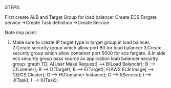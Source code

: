 STEPS:

First create ALB and Target Group for load balancer
Create ECS Fargate service
->Create Task definition
->Create Service

Note imp point:
1. Make sure to create IP target type in target group in load balncer.
2.Create security group which allow port 80 for load balancer
3.Create security group which allow container port 5000 for ecs fargate.
4.In side ecs security group pass source as application loab balancer security
group.
graph TD;
    A[User Make Request] --> B(Load Balancer);
    B --> C(Listener);
    B --> D(Target);
    B --> E(Target);
    F[AWS ECR Image] --> G(ECS Cluster);
    G --> H(Container Instance);
    G --> I(Service);
    I --> J(Task);
    I --> K(Task);
